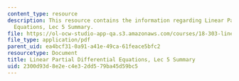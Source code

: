 ```yaml
---
content_type: resource
description: This resource contains the information regarding Linear Partial Differential
  Equations, Lec 5 Summary.
file: https://ol-ocw-studio-app-qa.s3.amazonaws.com/courses/18-303-linear-partial-differential-equations-analysis-and-numerics-fall-2014/2300d93d8e2ec4e32dd579ba45d59bc5_MIT18_303F14_Lecture5.pdf
file_type: application/pdf
parent_uid: ea4bcf31-0a91-a41e-49ca-61feace5bfc2
resourcetype: Document
title: Linear Partial Differential Equations, Lec 5 Summary
uid: 2300d93d-8e2e-c4e3-2dd5-79ba45d59bc5
---
```

